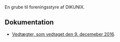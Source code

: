En grube til foreningsstyre af DIKUNIX.

## Dokumentation

* [Vedtægter, som vedtaget den 9. decemeber 2016](vedtaegter/vedtaegter-2016-12-09.pdf).
